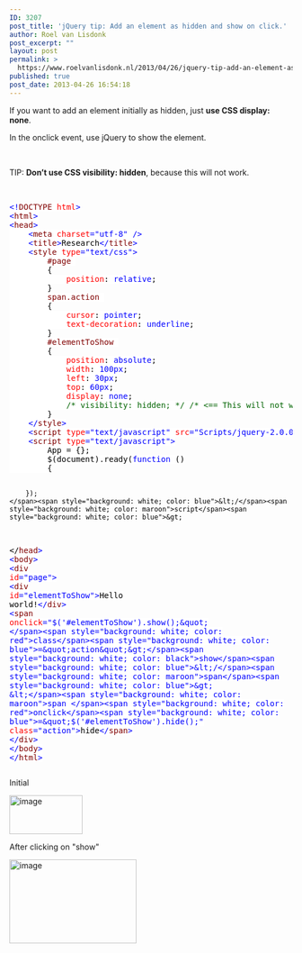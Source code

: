 ```yaml
---
ID: 3207
post_title: 'jQuery tip: Add an element as hidden and show on click.'
author: Roel van Lisdonk
post_excerpt: ""
layout: post
permalink: >
  https://www.roelvanlisdonk.nl/2013/04/26/jquery-tip-add-an-element-as-hidden-and-show-on-button-click/
published: true
post_date: 2013-04-26 16:54:18
---
```

<p>If you want to add an element initially as hidden, just <strong>use CSS display: none</strong>.</p>  <p>In the onclick event, use jQuery to show the element.</p>  <p>&#160;</p>  <p>TIP: <strong>Don’t use CSS visibility: hidden</strong>, because this will not work.</p>  <p>&#160;</p>  <pre class="code"><span style="background: white; color: blue">&lt;!</span><span style="background: white; color: maroon">DOCTYPE </span><span style="background: white; color: red">html</span><span style="background: white; color: blue">&gt;
&lt;</span><span style="background: white; color: maroon">html</span><span style="background: white; color: blue">&gt;
&lt;</span><span style="background: white; color: maroon">head</span><span style="background: white; color: blue">&gt;
    &lt;</span><span style="background: white; color: maroon">meta </span><span style="background: white; color: red">charset</span><span style="background: white; color: blue">=&quot;utf-8&quot; /&gt;
    &lt;</span><span style="background: white; color: maroon">title</span><span style="background: white; color: blue">&gt;</span><span style="background: white; color: black">Research</span><span style="background: white; color: blue">&lt;/</span><span style="background: white; color: maroon">title</span><span style="background: white; color: blue">&gt;
    &lt;</span><span style="background: white; color: maroon">style </span><span style="background: white; color: red">type</span><span style="background: white; color: blue">=&quot;text/css&quot;&gt;
        </span><span style="background: white; color: maroon">#page 
        </span><span style="background: white; color: black">{
            </span><span style="background: white; color: red">position</span><span style="background: white; color: black">: </span><span style="background: white; color: blue">relative</span><span style="background: white; color: black">;
        }
        </span><span style="background: white; color: maroon">span.action 
        </span><span style="background: white; color: black">{
            </span><span style="background: white; color: red">cursor</span><span style="background: white; color: black">: </span><span style="background: white; color: blue">pointer</span><span style="background: white; color: black">;
            </span><span style="background: white; color: red">text-decoration</span><span style="background: white; color: black">: </span><span style="background: white; color: blue">underline</span><span style="background: white; color: black">;
        }
        </span><span style="background: white; color: maroon">#elementToShow 
        </span><span style="background: white; color: black">{
            </span><span style="background: white; color: red">position</span><span style="background: white; color: black">: </span><span style="background: white; color: blue">absolute</span><span style="background: white; color: black">;
            </span><span style="background: white; color: red">width</span><span style="background: white; color: black">: </span><span style="background: white; color: blue">100px</span><span style="background: white; color: black">;
            </span><span style="background: white; color: red">left</span><span style="background: white; color: black">: </span><span style="background: white; color: blue">30px</span><span style="background: white; color: black">;
            </span><span style="background: white; color: red">top</span><span style="background: white; color: black">: </span><span style="background: white; color: blue">60px</span><span style="background: white; color: black">;
            </span><span style="background: white; color: red">display</span><span style="background: white; color: black">: </span><span style="background: white; color: blue">none</span><span style="background: white; color: black">;
            </span><span style="background: white; color: #006400">/* visibility: hidden; */ /* &lt;== This will not work*/
        </span><span style="background: white; color: black">}
    </span><span style="background: white; color: blue">&lt;/</span><span style="background: white; color: maroon">style</span><span style="background: white; color: blue">&gt;
    &lt;</span><span style="background: white; color: maroon">script </span><span style="background: white; color: red">type</span><span style="background: white; color: blue">=&quot;text/javascript&quot; </span><span style="background: white; color: red">src</span><span style="background: white; color: blue">=&quot;Scripts/jquery-2.0.0.min.js&quot;&gt;&lt;/</span><span style="background: white; color: maroon">script</span><span style="background: white; color: blue">&gt;
    &lt;</span><span style="background: white; color: maroon">script </span><span style="background: white; color: red">type</span><span style="background: white; color: blue">=&quot;text/javascript&quot;&gt;
        </span><span style="background: white; color: black">App = {};
        $(document).ready(</span><span style="background: white; color: blue">function </span><span style="background: white; color: black">()
        {
            
        });
    </span><span style="background: white; color: blue">&lt;/</span><span style="background: white; color: maroon">script</span><span style="background: white; color: blue">&gt;
&lt;/</span><span style="background: white; color: maroon">head</span><span style="background: white; color: blue">&gt;
&lt;</span><span style="background: white; color: maroon">body</span><span style="background: white; color: blue">&gt;
    &lt;</span><span style="background: white; color: maroon">div </span><span style="background: white; color: red">id</span><span style="background: white; color: blue">=&quot;page&quot;&gt;
        &lt;</span><span style="background: white; color: maroon">div </span><span style="background: white; color: red">id</span><span style="background: white; color: blue">=&quot;elementToShow&quot;&gt;</span><span style="background: white; color: black">Hello world!</span><span style="background: white; color: blue">&lt;/</span><span style="background: white; color: maroon">div</span><span style="background: white; color: blue">&gt;
        &lt;</span><span style="background: white; color: maroon">span </span><span style="background: white; color: red">onclick</span><span style="background: white; color: blue">=&quot;$('#elementToShow').show();&quot; </span><span style="background: white; color: red">class</span><span style="background: white; color: blue">=&quot;action&quot;&gt;</span><span style="background: white; color: black">show</span><span style="background: white; color: blue">&lt;/</span><span style="background: white; color: maroon">span</span><span style="background: white; color: blue">&gt;
        &lt;</span><span style="background: white; color: maroon">span </span><span style="background: white; color: red">onclick</span><span style="background: white; color: blue">=&quot;$('#elementToShow').hide();&quot; </span><span style="background: white; color: red">class</span><span style="background: white; color: blue">=&quot;action&quot;&gt;</span><span style="background: white; color: black">hide</span><span style="background: white; color: blue">&lt;/</span><span style="background: white; color: maroon">span</span><span style="background: white; color: blue">&gt;
    &lt;/</span><span style="background: white; color: maroon">div</span><span style="background: white; color: blue">&gt;
&lt;/</span><span style="background: white; color: maroon">body</span><span style="background: white; color: blue">&gt;
&lt;/</span><span style="background: white; color: maroon">html</span><span style="background: white; color: blue">&gt;</span></pre>

<p>Initial</p>

<p><a href="http://www.roelvanlisdonk.nl/wp-content/uploads/2013/04/image4.png" rel="lightbox"><img title="image" style="border-top: 0px; border-right: 0px; background-image: none; border-bottom: 0px; padding-top: 0px; padding-left: 0px; margin: 0px; border-left: 0px; display: inline; padding-right: 0px" border="0" alt="image" src="http://www.roelvanlisdonk.nl/wp-content/uploads/2013/04/image_thumb4.png" width="130" height="69" /></a></p>

<p>After clicking on &quot;show&quot;</p>

<p><a href="http://www.roelvanlisdonk.nl/wp-content/uploads/2013/04/image5.png" rel="lightbox"><img title="image" style="border-top: 0px; border-right: 0px; background-image: none; border-bottom: 0px; padding-top: 0px; padding-left: 0px; margin: 0px; border-left: 0px; display: inline; padding-right: 0px" border="0" alt="image" src="http://www.roelvanlisdonk.nl/wp-content/uploads/2013/04/image_thumb5.png" width="226" height="149" /></a></p>
